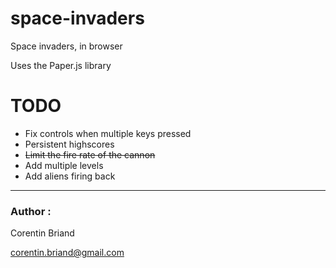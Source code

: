 # space-invaders

Space invaders, in browser

Uses the Paper.js library

# TODO

- Fix controls when multiple keys pressed
- Persistent highscores
- ~~Limit the fire rate of the cannon~~
- Add multiple levels
- Add aliens firing back

---

### Author :

Corentin Briand

corentin.briand@gmail.com
